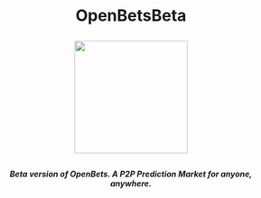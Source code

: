 <h1 align="center"><strong>
 
 OpenBetsBeta
 
 <img src="https://i.imgur.com/33EbOKI.png"
width="200" height="200">
 
 </strong></h1>

 <h5 align="center">
 
 Beta version of OpenBets. A P2P Prediction Market for anyone, anywhere.
 
</h5>
